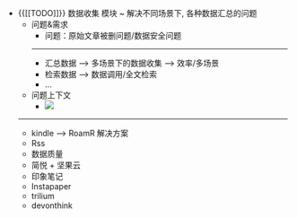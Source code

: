- {{[[TODO]]}}  数据收集  模块  ~ 解决不同场景下, 各种数据汇总的问题
    - 问题&需求
        - 问题：原始文章被删问题/数据安全问题
        - ---
        - 汇总数据  --> 多场景下的数据收集 --> 效率/多场景
        - 检索数据  --> 数据调用/全文检索
        - ...
    - 问题上下文
        - ![](https://firebasestorage.googleapis.com/v0/b/firescript-577a2.appspot.com/o/imgs%2Fapp%2FRoamCN%2FOsJYZOyTcC.png?alt=media&token=9f39ea24-e8b4-473c-8d76-ba48793fbfbf)
    - ------
    - kindle --> RoamR 解决方案
    - Rss
    - 数据质量
    - 简悦 + 坚果云
    - 印象笔记
    - Instapaper
    - trilium
    - devonthink
